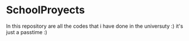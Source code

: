# SchoolProyects
In this repository are all the codes that i have done in the universuty :) 
it's just a passtime :) 
